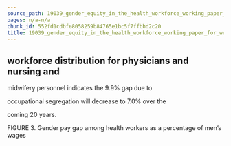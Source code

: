 ```yaml
---
source_path: 19039_gender_equity_in_the_health_workforce_working_paper_for_web_pdf.md
pages: n/a-n/a
chunk_id: 552fd1cdbfe8058259b84765e1bc5f7ffbbd2c20
title: 19039_gender_equity_in_the_health_workforce_working_paper_for_web_pdf
---
```

## workforce distribution for physicians and nursing and

midwifery personnel indicates the 9.9% gap due to

occupational segregation will decrease to 7.0% over the

coming 20 years.

FIGURE 3. Gender pay gap among health workers as a percentage of men’s wages
